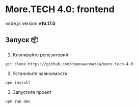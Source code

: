 # More.TECH 4.0: frontend

node.js version **v16.17.0**

## **Запуск 📦**

1. Клонируйте репозиторий

```
git clone https://github.com/doyouwannatea/more.tech-4.0
```

2. Установите зависимости

```
npm install
```

3. Запустите проект

```
npm run dev
```

